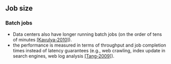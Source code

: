 ## Job size

### Batch jobs
- Data centers also have longer running batch jobs (on the order of tens of minutes [[Kavulya-2010]](http://ieeexplore.ieee.org/xpls/abs_all.jsp?arnumber=5493490&tag=1)).
- the performance is measured in terms of throughput and job completion times instead of latency guarantees (e.g., web crawling, index update in search engines, web log analysis [[Tang-2009]](http://dl.acm.org/citation.cfm?id=1855834)).
